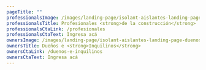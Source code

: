 ```yaml
---
pageTitle: ""
professionalsImage: /images/landing-page/isolant-aislantes-landing-page-profesionales.jpg
professionalsTitle: Profesionales <strong>de la construcción</strong>
professionalsCtaLink: /profesionales
professionalsCtaText: Ingresa acá
ownersImage: /images/landing-page/isolant-aislantes-landing-page-duenos-inquilinos.jpg
ownersTitle: Dueños e <strong>Inquilinos</strong>
ownersCtaLink: /duenos-e-inquilinos
ownersCtaText: Ingresa acá
---
```

